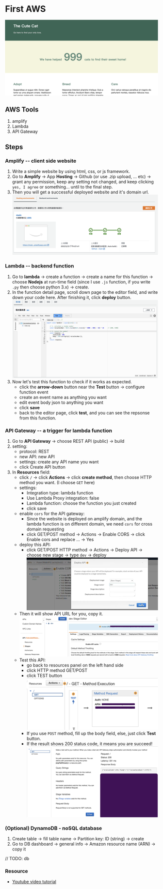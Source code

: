 # First AWS

![](./imgs/preview.png)

## AWS Tools

1. amplify
2. Lambda
3. API Gateway

## Steps

### Amplify -- client side website

1. Write a simple website by using html, css, or js framework.
2. Go to **Amplify** -> App **Hosting** -> Github (or use .zip upload, ... etc) -> grant any permission, keep any setting not changed, and keep clicking `yes, I agree` or something... until to the final step.
3. Then you will get a successful deployed website and it's domain url.
   ![](./imgs/screenshot01.png)

### Lambda -- backend function

1. Go to **lambda** -> create a function -> create a name for this function -> choose **Nodejs** at run-time field (since I use `.js` function, if you write `.py` then choose python 3.x) -> create.
2. In the function detail page, scroll down page to the editor field, and write down your code here. After finishing it, click **deploy** button.
   ![](./imgs/screenshot02.png)
3. Now let's test this function to check if it works as expected.
   - click the **arrow-down** button near the **Test** button -> configure function event
   - create an event name as anything you want
   - edit event body json to anything you want
   - click **save**
   - back to the editor page, click **test**, and you can see the repsonse from this function.

### API Gateway -- a trigger for lambda function

1. Go to **API Gateway** -> choose REST API (public) -> build
2. setting:
   - protocol: REST
   - new API: new API
   - settings: create any API name you want
   - click Create API button
3. In **Resources** field:
   - click `/` -> click **Actions** -> click **create method**, then choose HTTP method you want. (I choose `GET` here)
   - settings:
     - Integration type: lambda function
     - Use Lambda Proxy integration: false
     - Lambda function: choose the function you just created
     - click save
   - enable `cors` for the API gateway:
     - Since the website is deployed on amplify domain, and the lambda function is on different domain, we need `cors` for cross domain requesting
     - click GET/POST method -> Actions -> Enable CORS -> click Enable cors and replace ... -> Yes
   - deploy this API:
     - click GET/POST HTTP method -> Actions -> Deploy API -> choose new stage -> type `dev` -> deploy
       ![](./imgs/screenshot03.png)
   - Then it will show API URL for you, copy it.
     ![](./imgs/screenshot06.png)
   - Test this API:
     - go back to resources panel on the left hand side
     - click HTTP method GET/POST
     - click TEST button
       ![](./imgs/screenshot04.png)
     - If you use `POST` method, fill up the body field, else, just click **Test** button.
     - If the result shows 200 status code, it means you are succeed!
       ![](./imgs/screenshot05.png)

### (Optional) DynamoDB - noSQL database

1. Create table -> fill table name -> Partition key: ID (string) -> create
2. Go to DB dashboard -> general info -> Amazon resource name (ARN) -> copy it

// TODO: db

### Resource

- [Youtube video tutorial](https://www.youtube.com/watch?v=7m_q1ldzw0U)
